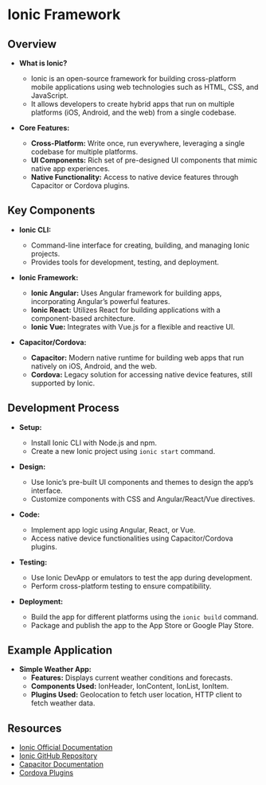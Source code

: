 # Ionic Framework

## Overview
- **What is Ionic?**
  - Ionic is an open-source framework for building cross-platform mobile applications using web technologies such as HTML, CSS, and JavaScript.
  - It allows developers to create hybrid apps that run on multiple platforms (iOS, Android, and the web) from a single codebase.

- **Core Features:**
  - **Cross-Platform:** Write once, run everywhere, leveraging a single codebase for multiple platforms.
  - **UI Components:** Rich set of pre-designed UI components that mimic native app experiences.
  - **Native Functionality:** Access to native device features through Capacitor or Cordova plugins.

## Key Components
- **Ionic CLI:**
  - Command-line interface for creating, building, and managing Ionic projects.
  - Provides tools for development, testing, and deployment.

- **Ionic Framework:**
  - **Ionic Angular:** Uses Angular framework for building apps, incorporating Angular’s powerful features.
  - **Ionic React:** Utilizes React for building applications with a component-based architecture.
  - **Ionic Vue:** Integrates with Vue.js for a flexible and reactive UI.

- **Capacitor/Cordova:**
  - **Capacitor:** Modern native runtime for building web apps that run natively on iOS, Android, and the web.
  - **Cordova:** Legacy solution for accessing native device features, still supported by Ionic.

## Development Process
- **Setup:**
  - Install Ionic CLI with Node.js and npm.
  - Create a new Ionic project using `ionic start` command.

- **Design:**
  - Use Ionic’s pre-built UI components and themes to design the app’s interface.
  - Customize components with CSS and Angular/React/Vue directives.

- **Code:**
  - Implement app logic using Angular, React, or Vue.
  - Access native device functionalities using Capacitor/Cordova plugins.

- **Testing:**
  - Use Ionic DevApp or emulators to test the app during development.
  - Perform cross-platform testing to ensure compatibility.

- **Deployment:**
  - Build the app for different platforms using the `ionic build` command.
  - Package and publish the app to the App Store or Google Play Store.

## Example Application
- **Simple Weather App:**
  - **Features:** Displays current weather conditions and forecasts.
  - **Components Used:** IonHeader, IonContent, IonList, IonItem.
  - **Plugins Used:** Geolocation to fetch user location, HTTP client to fetch weather data.

## Resources
- [Ionic Official Documentation](https://ionicframework.com/docs)
- [Ionic GitHub Repository](https://github.com/ionic-team/ionic-framework)
- [Capacitor Documentation](https://capacitorjs.com/docs)
- [Cordova Plugins](https://cordova.apache.org/docs/en/latest/plugin/)

